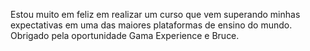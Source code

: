 Estou muito em feliz em realizar um curso que vem superando minhas expectativas em uma das maiores plataformas de ensino do mundo.
Obrigado pela oportunidade Gama Experience e Bruce.
